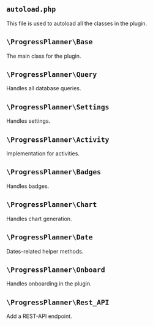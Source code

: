## `autoload.php`
This file is used to autoload all the classes in the plugin.

## `\ProgressPlanner\Base`

The main class for the plugin.

## `\ProgressPlanner\Query`

Handles all database queries.

## `\ProgressPlanner\Settings`

Handles settings.

## `\ProgressPlanner\Activity`

Implementation for activities.

## `\ProgressPlanner\Badges`

Handles badges.

## `\ProgressPlanner\Chart`

Handles chart generation.

## `\ProgressPlanner\Date`

Dates-related helper methods.

## `\ProgressPlanner\Onboard`

Handles onboarding in the plugin.

## `\ProgressPlanner\Rest_API`

Add a REST-API endpoint.

